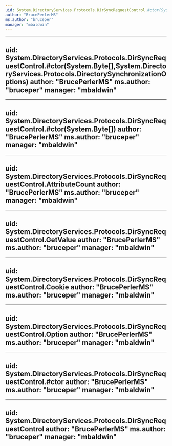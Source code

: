 ```yaml
---
uid: System.DirectoryServices.Protocols.DirSyncRequestControl.#ctor(System.Byte[],System.DirectoryServices.Protocols.DirectorySynchronizationOptions,System.Int32)
author: "BrucePerlerMS"
ms.author: "bruceper"
manager: "mbaldwin"
---
```


---
uid: System.DirectoryServices.Protocols.DirSyncRequestControl.#ctor(System.Byte[],System.DirectoryServices.Protocols.DirectorySynchronizationOptions)
author: "BrucePerlerMS"
ms.author: "bruceper"
manager: "mbaldwin"
---

---
uid: System.DirectoryServices.Protocols.DirSyncRequestControl.#ctor(System.Byte[])
author: "BrucePerlerMS"
ms.author: "bruceper"
manager: "mbaldwin"
---

---
uid: System.DirectoryServices.Protocols.DirSyncRequestControl.AttributeCount
author: "BrucePerlerMS"
ms.author: "bruceper"
manager: "mbaldwin"
---

---
uid: System.DirectoryServices.Protocols.DirSyncRequestControl.GetValue
author: "BrucePerlerMS"
ms.author: "bruceper"
manager: "mbaldwin"
---

---
uid: System.DirectoryServices.Protocols.DirSyncRequestControl.Cookie
author: "BrucePerlerMS"
ms.author: "bruceper"
manager: "mbaldwin"
---

---
uid: System.DirectoryServices.Protocols.DirSyncRequestControl.Option
author: "BrucePerlerMS"
ms.author: "bruceper"
manager: "mbaldwin"
---

---
uid: System.DirectoryServices.Protocols.DirSyncRequestControl.#ctor
author: "BrucePerlerMS"
ms.author: "bruceper"
manager: "mbaldwin"
---

---
uid: System.DirectoryServices.Protocols.DirSyncRequestControl
author: "BrucePerlerMS"
ms.author: "bruceper"
manager: "mbaldwin"
---
